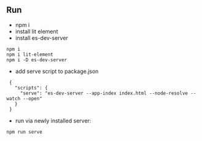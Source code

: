 ## Run 
* npm i 
* install lit element 
* install es-dev-server
````
npm i 
npm i lit-element
npm i -D es-dev-server
````

* add serve script to package.json
```
 {
   "scripts": {
     "serve": "es-dev-server --app-index index.html --node-resolve --watch --open"
   }
 }
```

* run via newly installed server: 
```
npm run serve
```